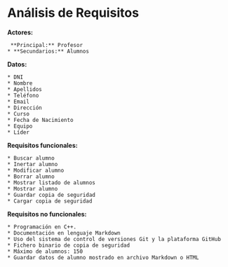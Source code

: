 # Análisis de Requisitos

**Actores:**

	 **Principal:** Profesor
	* **Secundarios:** Alumnos

**Datos:**

	* DNI
	* Nombre
	* Apellidos
	* Teléfono
	* Email
	* Dirección
	* Curso
	* Fecha de Nacimiento
	* Equipo
	* Líder

**Requisitos funcionales:**

	* Buscar alumno
	* Inertar alumno
	* Modificar alumno
	* Borrar alumno
	* Mostrar listado de alumnos
	* Mostrar alumno
	* Guardar copia de seguridad
	* Cargar copia de seguridad

**Requisitos no funcionales:**

	* Programación en C++.
	* Documentación en lenguaje Markdown
	* Uso del sistema de control de versiones Git y la plataforma GitHub
	* Fichero binario de copia de seguridad
	* Máximo de alumnos: 150
	* Guardar datos de alumno mostrado en archivo Markdown o HTML
